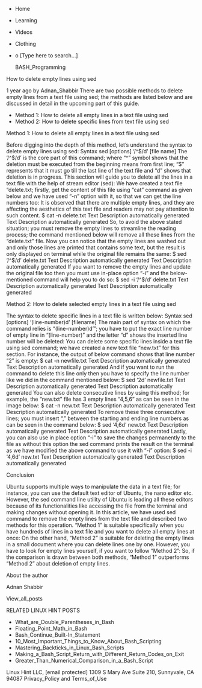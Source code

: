 





















































* Home
* Learning
* Videos
* Clothing
*
  o [Type here to search...]


   BASH_Programming


How to delete empty lines using sed

1 year ago
by Adnan_Shabbir
There are two possible methods to delete empty lines from a text file using
sed; the methods are listed below and are discussed in detail in the upcoming
part of this guide.

* Method 1: How to delete all empty lines in a text file using sed
* Method 2: How to delete specific lines from text file using sed


Method 1: How to delete all empty lines in a text file using sed

Before digging into the depth of this method, let’s understand the syntax to
delete empty lines using sed:
Syntax
sed [options] ‘/^$/d’ [file name]
The ‘/^$/d’ is the core part of this command; where “^” symbol shows that the
deletion must be executed from the beginning means from first line; “$”
represents that it must go till the last line of the text file and “d” shows
that deletion is in progress.
This section will guide you to delete all the lines in a text file with the
help of stream editor (sed):
We have created a text file “delete.txt; firstly, get the content of this file
using “cat” command as given below and we have used “-n” option with it, so
that we can get the line numbers too:
It is observed that there are multiple empty lines, and they are affecting the
aesthetics of this text file and readers may not pay attention to such content.
$ cat -n delete.txt
 Text Description automatically generated  Text Description automatically
generated
So, to avoid the above stated situation; you must remove the empty lines to
streamline the reading process; the command mentioned below will remove all
these lines from the “delete.txt” file.
Now you can notice that the empty lines are washed out and only those lines are
printed that contains some text, but the result is only displayed on terminal
while the original file remains the same:
$ sed ‘/^$/d’ delete.txt
 Text Description automatically generated  Text Description automatically
generated
If you want to remove the empty lines and update the original file too then you
must use in-place option “-i” and the below-mentioned command will help you to
do so:
$ sed -i ‘/^$/d’ delete.txt
 Text Description automatically generated  Text Description automatically
generated

Method 2: How to delete selected empty lines in a text file using sed

The syntax to delete specific lines in a text file is written below:
Syntax
sed [options] ‘(line-number)d’ [filename]
The main part of syntax on which the command relies is “(line-number)d’”; you
have to put the exact line number of empty line in “(line-number)” and the
letter “d” shows the inserted line number will be deleted:
You can delete some specific lines inside a text file using sed command; we
have created a new text file “new.txt” for this section. For instance, the
output of below command shows that line number “2” is empty:
$ cat -n newfile.txt
 Text Description automatically generated  Text Description automatically
generated
And if you want to run the command to delete this line only then you have to
specify the line number like we did in the command mentioned below:
$ sed ‘2d’ newfile.txt
 Text Description automatically generated  Text Description automatically
generated
You can also delete consecutive lines by using this method; for example, the
“new.txt” file has 3 empty lines “4,5,6” as can be seen in the image below:
$ cat -n new.txt
 Text Description automatically generated  Text Description automatically
generated
To remove these three consecutive lines; you must insert “,” between the
starting and ending line numbers as can be seen in the command below:
$ sed ‘4,6d’ new.txt
 Text Description automatically generated  Text Description automatically
generated
Lastly, you can also use in place option “-i” to save the changes permanently
to the file as without this option the sed command prints the result on the
terminal as we have modified the above command to use it with “-i” option:
$ sed -i ‘4,6d’ new.txt
 Text Description automatically generated  Text Description automatically
generated

Conclusion

Ubuntu supports multiple ways to manipulate the data in a text file; for
instance, you can use the default text editor of Ubuntu, the nano editor etc.
However, the sed command line utility of Ubuntu is leading all these editors
because of its functionalities like accessing the file from the terminal and
making changes without opening it. In this article, we have used sed command to
remove the empty lines from the text file and described two methods for this
operation. “Method 1” is suitable specifically when you have hundreds of lines
in a text file and you want to delete all empty lines at once: On the other
hand, “Method 2” is suitable for deleting the empty lines in a small document
where you can delete lines one by one. However, you have to look for empty
lines yourself, if you want to follow “Method 2”: So, if the comparison is
drawn between both methods, “Method 1” outperforms “Method 2” about deletion of
empty lines.


About the author


Adnan Shabbir

View_all_posts

RELATED LINUX HINT POSTS


* What_are_Double_Parentheses_in_Bash
* Floating_Point_Math_in_Bash
* Bash_Continue_Built-In_Statement
* 10_Most_Important_Things_to_Know_About_Bash_Scripting
* Mastering_Backticks_in_Linux_Bash_Scripts
* Making_a_Bash_Script_Return_with_Different_Return_Codes_on_Exit
* Greater_Than_Numerical_Comparison_in_a_Bash_Script

Linux Hint LLC, [email protected]
1309 S Mary Ave Suite 210, Sunnyvale, CA 94087
 Privacy_Policy and Terms_of_Use
